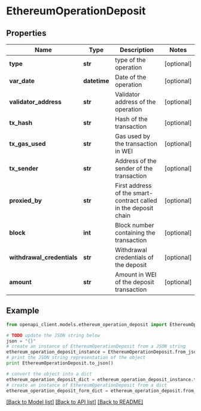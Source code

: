 # EthereumOperationDeposit


## Properties
Name | Type | Description | Notes
------------ | ------------- | ------------- | -------------
**type** | **str** | type of the operation | [optional] 
**var_date** | **datetime** | Date of the operation | [optional] 
**validator_address** | **str** | Validator address of the operation | [optional] 
**tx_hash** | **str** | Hash of the transaction | [optional] 
**tx_gas_used** | **str** | Gas used by the transaction in WEI | [optional] 
**tx_sender** | **str** | Address of the sender of the transaction | [optional] 
**proxied_by** | **str** | First address of the smart-contract called in the deposit chain | [optional] 
**block** | **int** | Block number containing the transaction | [optional] 
**withdrawal_credentials** | **str** | Withdrawal credentials of the deposit | [optional] 
**amount** | **str** | Amount in WEI of the deposit transaction | [optional] 

## Example

```python
from openapi_client.models.ethereum_operation_deposit import EthereumOperationDeposit

# TODO update the JSON string below
json = "{}"
# create an instance of EthereumOperationDeposit from a JSON string
ethereum_operation_deposit_instance = EthereumOperationDeposit.from_json(json)
# print the JSON string representation of the object
print EthereumOperationDeposit.to_json()

# convert the object into a dict
ethereum_operation_deposit_dict = ethereum_operation_deposit_instance.to_dict()
# create an instance of EthereumOperationDeposit from a dict
ethereum_operation_deposit_form_dict = ethereum_operation_deposit.from_dict(ethereum_operation_deposit_dict)
```
[[Back to Model list]](../README.md#documentation-for-models) [[Back to API list]](../README.md#documentation-for-api-endpoints) [[Back to README]](../README.md)


